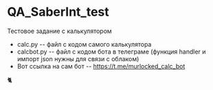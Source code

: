 # QA_SaberInt_test
Тестовое задание с калькулятором

* calc.py -- файл с кодом самого калькулятора
* calcbot.py -- файл с кодом бота в телеграме 
(функция handler и импорт json нужны для связи с облаком)
* Вот ссылка на сам бот -- https://t.me/murlocked_calc_bot

🐈
